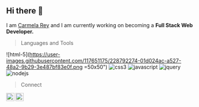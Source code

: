  ##                                                                   Hi there 👋 


 I am [Carmela Rey](https://github.com/Cdrcar/Portfolio-CarmelaRey) and I am currently working on becoming a **Full Stack Web Developer.**


   > Languages and Tools
   
![html-5](https://user-images.githubusercontent.com/117651175/228792274-01d024ac-a527-48a2-9b29-3e487bf83e0f.png =50x50")
![css3](https://user-images.githubusercontent.com/117651175/227210448-b57078e4-d138-4d77-ad5a-a829a4808394.png)
![javascript](https://user-images.githubusercontent.com/117651175/227210659-d32e7636-0448-4083-a258-45156edb302e.png)
![jquery](https://user-images.githubusercontent.com/117651175/227211310-0b1088b4-92b3-4c9f-847b-2778031d2b10.png)
![nodejs](https://user-images.githubusercontent.com/117651175/227211621-25435d7e-8c74-44a8-a3ac-90d3e3c7f9ca.png)


   > Connect
 
<a href="https://www.instagram.com/carmelaarey/?next=%2F/" rel="nofollow">
  <img align="left" alt="Carmela's Instagram" width="22px" src="https://raw.githubusercontent.com/hussainweb/hussainweb/main/icons/instagram.png" style="max-width: 100%;">
</a>
<a href="https://www.linkedin.com/in/carmelarey/" rel="nofollow">
  <img align="left" alt="Carmela's LinkedIN" width="22px" src="https://raw.githubusercontent.com/peterthehan/peterthehan/master/assets/linkedin.svg" style="max-width: 100%;">
</a>


<!--
**Cdrcar/Cdrcar** is a ✨ _special_ ✨ repository because its `README.md` (this file) appears on your GitHub profile.


![mailto:carmela881@outlook.com](https://user-images.githubusercontent.com/117651175/227233507-3f38f957-bfdc-41e3-8253-395abd98c036.png)

Here are some ideas to get you started:

- 🔭 I’m currently working on ...
- 🌱 I’m currently learning ...
- 👯 I’m looking to collaborate on ...
- 🤔 I’m looking for help with ...
- 💬 Ask me about ...
- 📫 How to reach me: ...
- 😄 Pronouns: ...
- ⚡ Fun fact: ...
-->
